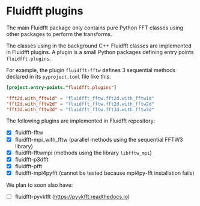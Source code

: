 # Fluidfft plugins

The main Fluidfft package only contains pure Python FFT classes using other
packages to perform the transforms.

The classes using in the background C++ Fluidfft classes are implemented in
Fluidfft plugins. A plugin is a small Python packages defining entry points
`fluidfft.plugins`.

For example, the plugin `fluidfft-fftw` defines 3 sequential methods declared
in its `pyproject.toml` file like this:

```toml
[project.entry-points."fluidfft.plugins"]

"fft2d.with_fftw1d" = "fluidfft_fftw.fft2d.with_fftw1d"
"fft2d.with_fftw2d" = "fluidfft_fftw.fft2d.with_fftw2d"
"fft3d.with_fftw3d" = "fluidfft_fftw.fft3d.with_fftw3d"
```

The following plugins are implemented in Fluidfft repository:

- [x] fluidfft-fftw
- [x] fluidfft-mpi_with_fftw (parallel methods using the sequential FFTW3 library)
- [x] fluidfft-fftwmpi (methods using the library `libfftw_mpi`)
- [x] fluidfft-p3dfft
- [x] fluidfft-pfft
- [x] fluidfft-mpi4pyfft (cannot be tested because mpi4py-fft installation fails)

We plan to soon also have:

- [ ] fluidfft-pyvkfft (https://pyvkfft.readthedocs.io)

